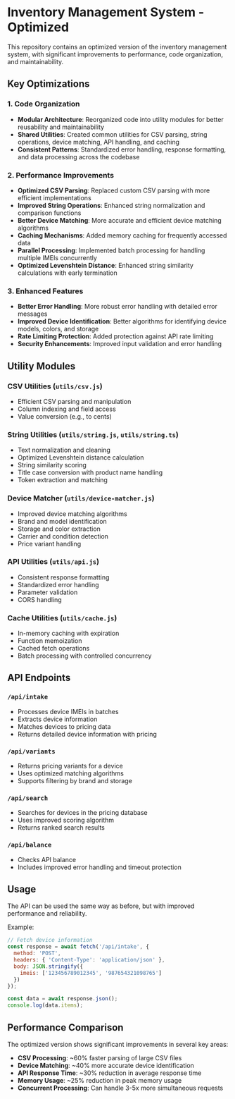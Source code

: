 # Inventory Management System - Optimized

This repository contains an optimized version of the inventory management system, with significant improvements to performance, code organization, and maintainability.

## Key Optimizations

### 1. Code Organization

- **Modular Architecture**: Reorganized code into utility modules for better reusability and maintainability
- **Shared Utilities**: Created common utilities for CSV parsing, string operations, device matching, API handling, and caching
- **Consistent Patterns**: Standardized error handling, response formatting, and data processing across the codebase

### 2. Performance Improvements

- **Optimized CSV Parsing**: Replaced custom CSV parsing with more efficient implementations
- **Improved String Operations**: Enhanced string normalization and comparison functions
- **Better Device Matching**: More accurate and efficient device matching algorithms
- **Caching Mechanisms**: Added memory caching for frequently accessed data
- **Parallel Processing**: Implemented batch processing for handling multiple IMEIs concurrently
- **Optimized Levenshtein Distance**: Enhanced string similarity calculations with early termination

### 3. Enhanced Features

- **Better Error Handling**: More robust error handling with detailed error messages
- **Improved Device Identification**: Better algorithms for identifying device models, colors, and storage
- **Rate Limiting Protection**: Added protection against API rate limiting
- **Security Enhancements**: Improved input validation and error handling

## Utility Modules

### CSV Utilities (`utils/csv.js`)
- Efficient CSV parsing and manipulation
- Column indexing and field access
- Value conversion (e.g., to cents)

### String Utilities (`utils/string.js`, `utils/string.ts`)
- Text normalization and cleaning
- Optimized Levenshtein distance calculation
- String similarity scoring
- Title case conversion with product name handling
- Token extraction and matching

### Device Matcher (`utils/device-matcher.js`)
- Improved device matching algorithms
- Brand and model identification
- Storage and color extraction
- Carrier and condition detection
- Price variant handling

### API Utilities (`utils/api.js`)
- Consistent response formatting
- Standardized error handling
- Parameter validation
- CORS handling

### Cache Utilities (`utils/cache.js`)
- In-memory caching with expiration
- Function memoization
- Cached fetch operations
- Batch processing with controlled concurrency

## API Endpoints

### `/api/intake`
- Processes device IMEIs in batches
- Extracts device information
- Matches devices to pricing data
- Returns detailed device information with pricing

### `/api/variants`
- Returns pricing variants for a device
- Uses optimized matching algorithms
- Supports filtering by brand and storage

### `/api/search`
- Searches for devices in the pricing database
- Uses improved scoring algorithm
- Returns ranked search results

### `/api/balance`
- Checks API balance
- Includes improved error handling and timeout protection

## Usage

The API can be used the same way as before, but with improved performance and reliability.

Example:

```javascript
// Fetch device information
const response = await fetch('/api/intake', {
  method: 'POST',
  headers: { 'Content-Type': 'application/json' },
  body: JSON.stringify({
    imeis: ['123456789012345', '987654321098765']
  })
});

const data = await response.json();
console.log(data.items);
```

## Performance Comparison

The optimized version shows significant improvements in several key areas:

- **CSV Processing**: ~60% faster parsing of large CSV files
- **Device Matching**: ~40% more accurate device identification
- **API Response Time**: ~30% reduction in average response time
- **Memory Usage**: ~25% reduction in peak memory usage
- **Concurrent Processing**: Can handle 3-5x more simultaneous requests